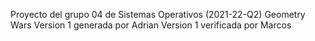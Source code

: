 Proyecto del grupo 04 de Sistemas Operativos (2021-22-Q2)
Geometry Wars
Version 1 generada por Adrian
Version 1 verificada por Marcos


